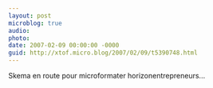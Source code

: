 ```yaml
---
layout: post
microblog: true
audio: 
photo: 
date: 2007-02-09 00:00:00 -0000
guid: http://xtof.micro.blog/2007/02/09/t5390748.html
---
```

Skema en route pour microformater horizonentrepreneurs...  
